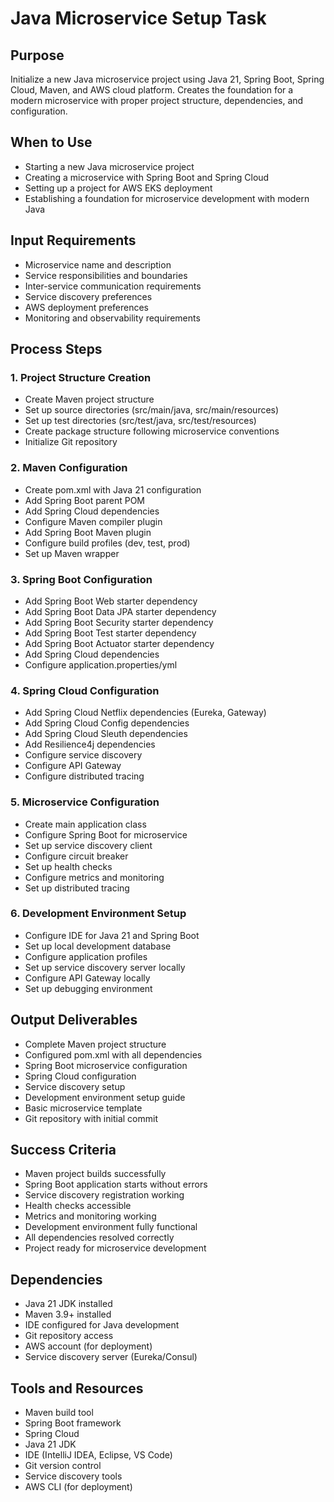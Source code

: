 # Java Microservice Setup Task

## Purpose

Initialize a new Java microservice project using Java 21, Spring Boot, Spring Cloud, Maven, and AWS cloud platform. Creates the foundation for a modern microservice with proper project structure, dependencies, and configuration.

## When to Use

- Starting a new Java microservice project
- Creating a microservice with Spring Boot and Spring Cloud
- Setting up a project for AWS EKS deployment
- Establishing a foundation for microservice development with modern Java

## Input Requirements

- Microservice name and description
- Service responsibilities and boundaries
- Inter-service communication requirements
- Service discovery preferences
- AWS deployment preferences
- Monitoring and observability requirements

## Process Steps

### 1. Project Structure Creation

- Create Maven project structure
- Set up source directories (src/main/java, src/main/resources)
- Set up test directories (src/test/java, src/test/resources)
- Create package structure following microservice conventions
- Initialize Git repository

### 2. Maven Configuration

- Create pom.xml with Java 21 configuration
- Add Spring Boot parent POM
- Add Spring Cloud dependencies
- Configure Maven compiler plugin
- Add Spring Boot Maven plugin
- Configure build profiles (dev, test, prod)
- Set up Maven wrapper

### 3. Spring Boot Configuration

- Add Spring Boot Web starter dependency
- Add Spring Boot Data JPA starter dependency
- Add Spring Boot Security starter dependency
- Add Spring Boot Test starter dependency
- Add Spring Boot Actuator starter dependency
- Add Spring Cloud dependencies
- Configure application.properties/yml

### 4. Spring Cloud Configuration

- Add Spring Cloud Netflix dependencies (Eureka, Gateway)
- Add Spring Cloud Config dependencies
- Add Spring Cloud Sleuth dependencies
- Add Resilience4j dependencies
- Configure service discovery
- Configure API Gateway
- Configure distributed tracing

### 5. Microservice Configuration

- Create main application class
- Configure Spring Boot for microservice
- Set up service discovery client
- Configure circuit breaker
- Set up health checks
- Configure metrics and monitoring
- Set up distributed tracing

### 6. Development Environment Setup

- Configure IDE for Java 21 and Spring Boot
- Set up local development database
- Configure application profiles
- Set up service discovery server locally
- Configure API Gateway locally
- Set up debugging environment

## Output Deliverables

- Complete Maven project structure
- Configured pom.xml with all dependencies
- Spring Boot microservice configuration
- Spring Cloud configuration
- Service discovery setup
- Development environment setup guide
- Basic microservice template
- Git repository with initial commit

## Success Criteria

- Maven project builds successfully
- Spring Boot application starts without errors
- Service discovery registration working
- Health checks accessible
- Metrics and monitoring working
- Development environment fully functional
- All dependencies resolved correctly
- Project ready for microservice development

## Dependencies

- Java 21 JDK installed
- Maven 3.9+ installed
- IDE configured for Java development
- Git repository access
- AWS account (for deployment)
- Service discovery server (Eureka/Consul)

## Tools and Resources

- Maven build tool
- Spring Boot framework
- Spring Cloud
- Java 21 JDK
- IDE (IntelliJ IDEA, Eclipse, VS Code)
- Git version control
- Service discovery tools
- AWS CLI (for deployment)

